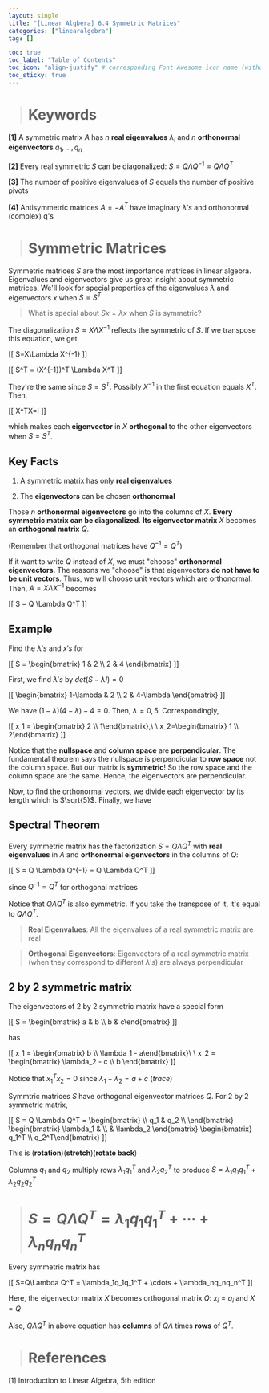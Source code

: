 ```yaml
---
layout: single
title: "[Linear Algbera] 6.4 Symmetric Matrices"
categories: ["linearalgebra"]
tag: []

toc: true
toc_label: "Table of Contents"
toc_icon: "align-justify" # corresponding Font Awesome icon name (without fa prefix)
toc_sticky: true
---
```


> # Keywords

**[1]** A symmetric matrix $A$ has $n$ **real eigenvalues** $\lambda_i$ and $n$ **orthonormal eigenvectors** $q_1,...,q_n$

**[2]** Every real symmetric $S$ can be diagonalized: $S=Q\Lambda Q^{-1} = Q \Lambda Q^T$

**[3]** The number of positive eigenvalues of $S$ equals the number of positive pivots

**[4]** Antisymmetric matrices $A=-A^T$ have imaginary $\lambda's$ and orthonormal (complex) q's

> # Symmetric Matrices

Symmetric matrices $S$ are the most importance matrices in linear algebra. Eigenvalues and eigenvectors give us great insight about symmetric matrices. We'll look for special properties of the eigenvalues $\lambda$ and eigenvectors $x$ when $S=S^T$.

> What is special about $Sx=\lambda x$ when $S$ is symmetric?

The diagonalization $S=X\Lambda X^{-1}$ reflects the symmetric of $S$. If we transpose this equation, we get

\[[ S=X\Lambda X^{-1} \]]

\[[ S^T = (X^{-1})^T \Lambda X^T \]]

They're the same since $S=S^T$. Possibly $X^{-1}$ in the first equation equals $X^T$. Then,

\[[ X^TX=I \]]

which makes each **eigenvector** in $X$ **orthogonal** to the other eigenvectors when $S=S^T$.

## Key Facts

1. A symmetric matrix has only **real eigenvalues**

2. The **eigenvectors** can be chosen **orthonormal**

Those $n$ **orthonormal eigenvectors** go into the columns of $X$. **Every symmetric matrix can be diagonalized**. **Its eigenvector matrix** $X$ becomes an **orthogonal matrix** $Q$.

(Remember that orthogonal matrices have $Q^{-1}=Q^T$)

If it want to write $Q$ instead of $X$, we must "choose" **orthonormal eigenvectors**. The reasons we "choose" is that eigenvectors **do not have to be unit vectors**. Thus, we will choose unit vectors which are orthonormal. Then, $A=X\Lambda X^{-1}$ becomes

\[[ S = Q \Lambda Q^T \]]

## Example

Find the $\lambda's$ and $x's$ for

\[[ S = \begin{bmatrix} 1 & 2 \\\ 2 & 4 \end{bmatrix} \]]

First, we find $\lambda's$ by $det(S-\lambda I)=0$

\[[ \begin{bmatrix} 1-\lambda & 2 \\\ 2 & 4-\lambda \end{bmatrix} \]]

We have $(1-\lambda)(4-\lambda)-4=0$. Then, $\lambda=0, 5$. Correspondingly,

\[[ x_1 = \begin{bmatrix} 2 \\\ 1\end{bmatrix},\ \ x_2=\begin{bmatrix} 1 \\\ 2\end{bmatrix} \]]

Notice that the **nullspace** and **column space** are **perpendicular**. The fundamental theorem says the nullspace is perpendicular to **row space** not the column space. But our matrix is **symmetric**! So the row space and the column space are the same. Hence, the eigenvectors are perpendicular.

Now, to find the orthonormal vectors, we divide each eigenvector by its length which is $\sqrt{5}$. Finally, we have

## Spectral Theorem

Every symmetric matrix has the factorization $S=Q\Lambda Q^T$ with **real eigenvalues** in $\Lambda$ and **orthonormal eigenvectors** in the columns of $Q$:

\[[ S = Q \Lambda Q^{-1} = Q \Lambda Q^T \]]

since $Q^{-1} = Q^T$ for orthogonal matrices

Notice that $Q \Lambda Q^T$ is also symmetric. If you take the transpose of it, it's equal to $Q \Lambda Q^T$.

> **Real Eigenvalues**: All the eigenvalues of a real symmetric matrix are real

> **Orthogonal Eigenvectors**: Eigenvectors of a real symmetric matrix (when they correspond to different $\lambda's$) are always perpendicular

## 2 by 2 symmetric matrix

The eigenvectors of 2 by 2 symmetric matrix have a special form

\[[ S = \begin{bmatrix} a & b \\\ b & c\end{bmatrix} \]]

has

\[[ x_1 = \begin{bmatrix} b \\\ \lambda_1 - a\end{bmatrix}\ \ x_2 = \begin{bmatrix} \lambda_2 - c \\\ b \end{bmatrix} \]]

Notice that $x_1^Tx_2 = 0$ since $\lambda_1 + \lambda_2 = a + c\ (trace)$

Symmtric matrices $S$ have orthogonal eigenvector matrices $Q$. For 2 by 2 symmetric matrix,

\[[ S = Q \Lambda Q^T = \begin{bmatrix} \\\ q_1 & q_2 \\\ \end{bmatrix} \begin{bmatrix} \lambda_1 & \\\ & \lambda_2 \end{bmatrix} \begin{bmatrix} q_1^T \\\ q_2^T\end{bmatrix} \]]

This is (**rotation**)(**stretch**)(**rotate back**)

Columns $q_1$ and $q_2$ multiply rows $\lambda_1q_1^T$ and $\lambda_2 q_2^T$ to produce $S=\lambda_1q_1q_1^T + \lambda_2q_2q_2^T$

> # $S=Q\Lambda Q^T = \lambda_1q_1q_1^T + \cdots + \lambda_nq_nq_n^T$

Every symmetric matrix has

\[[ S=Q\Lambda Q^T = \lambda_1q_1q_1^T + \cdots + \lambda_nq_nq_n^T \]]

Here, the eigenvector matrix $X$ becomes orthogonal matrix $Q$: $x_i = q_i$ and $X=Q$

Also, $Q\Lambda Q^T$ in above equation has **columns** of $Q\Lambda$ times **rows** of $Q^T$.

> # References

[1] Introduction to Linear Algebra, 5th edition
